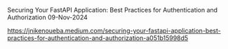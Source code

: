Securing Your FastAPI Application: Best Practices for Authentication and Authorization
09-Nov-2024

https://jnikenoueba.medium.com/securing-your-fastapi-application-best-practices-for-authentication-and-authorization-a051b15998d5

